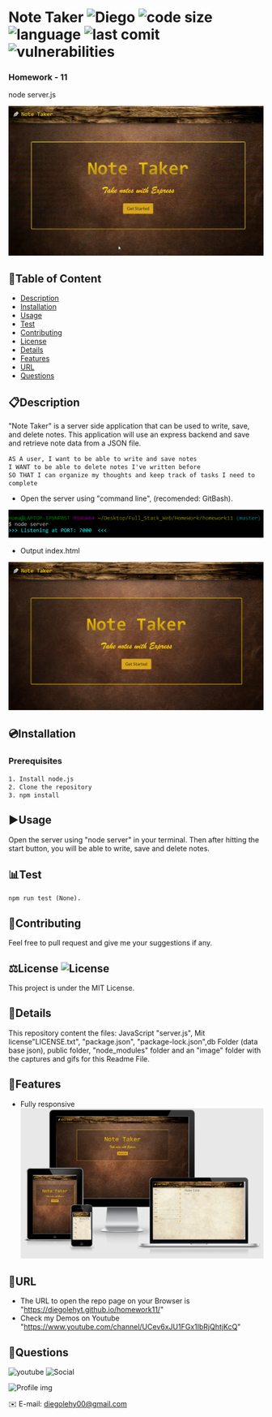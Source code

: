 # Note Taker ![Diego](https://img.shields.io/badge/version-v1.0.0-yellow) ![code size](https://img.shields.io/github/languages/code-size/diegolehyt/homework11) ![language](https://img.shields.io/github/languages/top/diegolehyt/homework11) ![last comit](https://img.shields.io/github/last-commit/diegolehyt/homework11) ![vulnerabilities](https://img.shields.io/snyk/vulnerabilities/github/diegolehyt/homework11) 
### Homework - 11

 node server.js

![Main Page](images/1.gif) 


## 📌Table of Content

* [Description](#description)
* [Installation](#installation)
* [Usage](#usage)
* [Test](#test)
* [Contributing](#contributing)
* [License](#license)
* [Details](#details)
* [Features](#features)
* [URL](#url)
* [Questions](#questions)

## 📋Description
"Note Taker" is a server side application that can be used to write, save, and delete notes. This application will use an express backend and save and retrieve note data from a JSON file.
```
AS A user, I want to be able to write and save notes
I WANT to be able to delete notes I've written before
SO THAT I can organize my thoughts and keep track of tasks I need to complete

```
- Open the server using "command line", (recomended: GitBash).

![node server](images/1.png)

- Output index.html

![index](images/2.png)


## 💿Installation
  ### Prerequisites
    1. Install node.js  
    2. Clone the repository
    3. npm install

## ▶️Usage
Open the server using "node server" in your terminal. Then after hitting the start button, you will be able to write, save and delete notes. 


## 📊Test
 ```
 npm run test (None).
 ```


## 🤝Contributing
Feel free to pull request and give me your suggestions if any.
          
## ⚖️License  ![License](https://img.shields.io/github/license/diegolehyt/homework11)
This project is under the MIT License.

## 📑Details

This repository content the files: JavaScript "server.js", Mit license"LICENSE.txt", "package.json", "package-lock.json",db Folder (data base json), public folder, "node_modules" folder and an "image" folder with the captures and gifs for this Readme File.

## 📀Features
- Fully responsive
  ![phone](images/3.png)

 ## 🔗URL  

- The URL to open the repo page on your Browser is "https://diegolehyt.github.io/homework11/"
- Check my Demos on Youtube "https://www.youtube.com/channel/UCev6xJU1FGx1IbRjQhtjKcQ"

## 👤Questions  
![youtube](https://img.shields.io/badge/YouTube-red?style=flat&logo=youtube)  ![Social](https://img.shields.io/github/followers/diegolehyt?style=social) 

![Profile img](https://avatars1.githubusercontent.com/u/59458188?v=4)

✉️ E-mail: diegolehy00@gmail.com